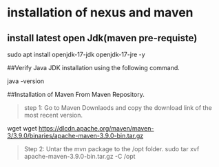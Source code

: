 # installation of nexus and maven
## install latest open Jdk(maven pre-requiste)

sudo apt install openjdk-17-jdk openjdk-17-jre -y

##Verify Java JDK installation using the following command.

java -version

##Installation of  Maven  From Maven Repository.

 > step 1: Go to Maven Downlaods and copy the download link of the most recent version.

wget wget https://dlcdn.apache.org/maven/maven-3/3.9.0/binaries/apache-maven-3.9.0-bin.tar.gz

 > Step 2: Untar the mvn package to the /opt folder.
sudo tar xvf apache-maven-3.9.0-bin.tar.gz -C /opt


